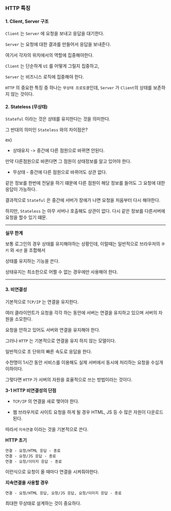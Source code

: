### HTTP 특징

#### 1. Client, Server 구조

`Client` 는 `Server` 에 요청을 보내고 응답을 대기한다.

`Server` 는 요청에 대한 결과를 만들어서 응답을 보내준다.


여기서 각자의 위치에서의 역할에 집중해야한다.


`Client` 는 단순하게 `UI` 를 어떻게 그릴지 집중하고,

`Server` 는 비즈니스 로직에 집중해야 한다.


`HTTP` 의 중요한 특징 중 하나는 `무상태 프로토콜`인데, `Server` 가 `Client`의 상태를 보존하지 않는 것이다.



#### 2. Stateless (무상태)

`Stateful` 이라는 것은 상태를 유지한다는 것을 의미한다.

그 반대의 의미인 `Stateless` 와의 차이점은?

ex)

+ 상태유지 -> 중간에 다른 점원으로 바뀌면 안된다.

만약 다른점원으로 바뀐다면 그 점원이 상태정보를 알고 있어야 한다.

+ 무상태 - 중간에 다른 점원으로 바뀌어도 상관 없다.

같은 정보를 한번에 전달을 하기 떄문에 다른 점원이 해당 정보를 들어도 그 요청에 대한 응답이 가능하다.


결과적으로 `Stateful` 은 중간에 서버가 장애가 나면 요청을 처음부터 다시 해야한다.

하지만, `Stateless` 는 아무 서버나 호출해도 상관이 없다. 다시 같은 정보를 다른서버에 요청을 할수 있기 떄문.

---

**실무 한계**

보통 로그인의 경우 상태를 유지해야하는 상황인데, 이럴때는 일반적으로 브라우저의 `쿠키` 와 `세션` 을 조합해서

상태를 유지하는 기능을 쓴다.

상태유지는 최소한으로 어쩔 수 없는 경우에만 사용해야 한다.

---


#### 3. 비연결성


기본적으로 `TCP/IP` 는 연결을 유지한다.

여러 클라이언트가 요청을 각각 하는 동안에 서버는 연결을 유지하고 있으며 서버의 자원을 소모한다.

요청을 안하고 있어도 서버와 연결을 유지해야 한다.


그러나 `HTTP` 는 기본적으로 연결을 유지 하지 않는 모델이다.

일반적으로 초 단위의 빠른 속도로 응답을 한다.

수천명이 1시간 동안 서비스를 이용해도 실제 서버에서 동시에 처리하는 요청을 수십개 이하이다.

그렇다면 `HTTP` 가 서버의 자원을 효율적으로 쓰는 방법이라는 것이다.


**3-1 HTTP 비연결성의 단점**

+ `TCP/IP` 의 연결을 새로 맺어야 한다.

+ 웹 브라우저로 사이트 요청을 하게 될 경우 HTML, JS 등 수 많은 자원이 다운로드 된다.

따라서 `지속연결` 이라는 것을 기본적으로 쓴다.


**HTTP 초기**
```text
연결 - 요청/HTML 응답 - 종료
연결 - 요청/JS 응답 - 종료
연결 - 요청/이미지 응답 - 종료
```
이런식으로 요청이 올 때마다 연결을 시켜줘야한다.

**지속연결을 사용할 경우**

```text
연결 - 요청/HTML 응답, 요청/JS 응답, 요청/이미지 응답 - 종료
```

최대한 무상태로 설계하는 것이 중요하다.



